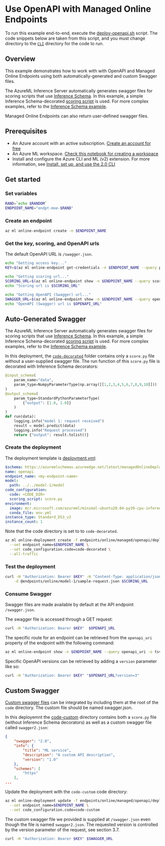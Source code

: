 # Use OpenAPI with Managed Online Endpoints

To run this example end-to-end, execute the [deploy-openapi.sh](../../../../deploy-moe-openapi.sh) script. The code snippets below are taken from this script, and you must change directory to the [`CLI`]('../../../..') directory for the code to run. 
 
## Overview

This example demonstrates how to work with with OpenAPI and Managed Online Endpoints using both automatically-generated and custom Swagger files. 

The AzureML Inference Server automatically generates swagger files for scoring scripts that use [Inference Schema](https://github.com/Azure/InferenceSchema). In this example, a simple Inference Schema-decorated [scoring script](openapi/decorated/code/score.py) is used. For more complex examples, refer to the [Inference Schema example](../inference-schema). 

Managed Online Endpoints can also return user-defined swagger files.  

## Prerequisites

- An Azure account with an active subscription. [Create an account for free](https://azure.microsoft.com/free/?WT.mc_id=A261C142F)
- An Azure ML workspace. [Check this notebook for creating a workspace](/sdk/resources/workspace/workspace.ipynb)
- Install and configure the Azure CLI and ML (v2) extension. For more information, see [Install, set up, and use the 2.0 CLI](https://learn.microsoft.com/en-us/azure/machine-learning/how-to-configure-cli?tabs=public)


## Get started

### Set variables

```bash
RAND=`echo $RANDOM`
ENDPOINT_NAME="endpt-moe-$RAND"
``` 

### Create an endpoint
```bash
az ml online-endpoint create -n $ENDPOINT_NAME
```

### Get the key, scoring, and OpenAPI urls
The default OpenAPI URL is `/swagger.json`. 

```bash
echo "Getting access key..."
KEY=$(az ml online-endpoint get-credentials -n $ENDPOINT_NAME --query primaryKey -o tsv )

echo "Getting scoring url..."
SCORING_URL=$(az ml online-endpoint show -n $ENDPOINT_NAME --query scoring_uri -o tsv )
echo "Scoring url is $SCORING_URL"

echo "Getting OpenAPI (Swagger) url..."
SWAGGER_URL=$(az ml online-endpoint show -n $ENDPOINT_NAME --query openapi_uri -o tsv )
echo "OpenAPI (Swagger) url is $OPENAPI_URL"
```

## Auto-Generated Swagger
The AzureML Inference Server automatically generates swagger files for scoring scripts that use [Inference Schema](https://github.com/Azure/InferenceSchema). In this example, a simple Inference Schema-decorated [scoring script](decorated/code/score.py) is used. For more complex examples, refer to the [Inference Schema example](../inference-schema).  

In this deployment, the [`code-decorated`](code-decorated) folder contains only a `score.py` file without a user-supplied swagger file. The run function of this `score.py` file is decorated with Inference Schema decorators: 

```python
@input_schema(
    param_name="data",
    param_type=NumpyParameterType(np.array([[1,2,3,4,5,6,7,8,9,10]]))
)
@output_schema(
    param_type=StandardPythonParameterType(
        {"output": [1.0, 1.0]}
    )
)
def run(data):
    logging.info("model 1: request received")
    result = model.predict(data)
    logging.info("Request processed")
    return {"output": result.tolist()}
```

### Create the deployment
The deployment template is [deployment.yml](deployment.yml): 

```yaml 
$schema: https://azuremlschemas.azureedge.net/latest/managedOnlineDeployment.schema.json
name: openapi
endpoint_name: <my-endpoint-name>
model:
  path: ../../model-1/model
code_configuration:
  code: <CODE_DIR>
  scoring_script: score.py
environment:
  image: mcr.microsoft.com/azureml/minimal-ubuntu20.04-py39-cpu-inference
  conda_file: env.yml
instance_type: Standard_DS3_v2
instance_count: 1
```

Note that the code directory is set to to `code-decorated`. 

```bash
az ml online-deployment create -f endpoints/online/managed/openapi/deployment.yml \
  --set endpoint_name=$ENDPOINT_NAME \
  --set code_configuration.code=code-decorated \
  --all-traffic
``` 

### Test the deployment
```bash
curl -H "Authorization: Bearer $KEY" -H "Content-Type: application/json" \
    -d @endpoints/online/model-1/sample-request.json $SCORING_URL
```

### Consume Swagger

Swagger files are made available by default at the API endpoint `/swagger.json`.

The swagger file is accessed through a GET request: 
```bash
curl -H "Authorization: Bearer $KEY"  $OPENAPI_URL
``` 

The specific route for an endpoint can be retrieved from the `openapi_uri` property of the endpoint with the following command: 

```bash
az ml online-endpoint show -n $ENDPOINT_NAME --query openapi_uri -o tsv 
``` 

Specific OpenAPI versions can be retrieved by adding a `version` parameter like so: 

```bash
curl -H "Authorization: Bearer $KEY" "$OPENAPI_URL?version=3"
```

## Custom Swagger
[Custom swagger files](code-custom/swagger2.json) can be integrated by including them at the root of the `code` directory. The custom file should be named swagger<version>.json. 

In this deployemnt the [code-custom](code-custom) directory contains both a `score.py` file (without Inference Schema decorators) as well as a custom swagger file called `swagger2.json`: 

```json
{
    "swagger": "2.0",
    "info": {
        "title": "ML service",
        "description": "A custom API description",
        "version": "1.0"
    },
    "schemes": [
        "https"
    ],
...
```

Update the deployment with the `code-custom` code directory: 

```bash
az ml online-deployment update -f endpoints/online/managed/openapi/deployment.yml \
  --set endpoint_name=$ENDPOINT_NAME \
  --set code_configuration.code=code-custom
``` 

The custom swagger file we provided is supplied at `/swagger.json` even though the file is named `swagger2.json`. The requested version is controlled by the version parameter of the request, see section 3.7. 

```bash
curl -H "Authorization: Bearer $KEY" $SWAGGER_URL
``` 